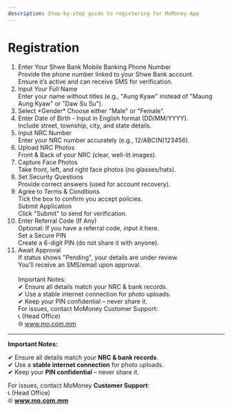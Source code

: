 ```yaml
---
description: Step-by-step guide to registering for MoMoney App
---
```


# Registration

1. Enter Your Shwe Bank Mobile Banking Phone Number\
   Provide the phone number linked to your Shwe Bank account.\
   Ensure it’s active and can receive SMS for verification.
2. Input Your Full Name\
   Enter your name without titles (e.g., "Aung Kyaw" instead of "Maung Aung Kyaw" or "Daw Su Su").
3. Select \*Gender\* Choose either "Male" or "Female".
4. Enter Date of Birth - Input in English format (DD/MM/YYYY).\
   Include street, township, city, and state details.
5. Input NRC Number\
   Enter your NRC number accurately (e.g., 12/ABC(N)123456).
6. Upload NRC Photos\
   Front & Back of your NRC (clear, well-lit images).
7. Capture Face Photos\
   Take front, left, and right face photos (no glasses/hats).
8. Set Security Questions\
   Provide correct answers (used for account recovery).
9. Agree to Terms & Conditions\
   Tick the box to confirm you accept policies.\
   Submit Application\
   Click "Submit" to send for verification.
10. Enter Referral Code (If Any)\
    Optional: If you have a referral code, input it here.\
    &#x20;Set a Secure PIN\
    Create a 6-digit PIN (do not share it with anyone).
11. Await Approval\
    If status shows "Pending", your details are under review.\
    You’ll receive an SMS/email upon approval.\
    \
    Important Notes:\
    ✔ Ensure all details match your NRC & bank records.\
    ✔ Use a stable internet connection for photo uploads.\
    ✔ Keep your PIN confidential – never share it.\
    For issues, contact MoMoney Customer Support:\
    📞  (Head Office)\
    🌐 www.mo.com.mm

***

**Important Notes:**

✔ Ensure all details match your **NRC & bank records**.\
✔ Use a **stable internet connection** for photo uploads.\
✔ Keep your **PIN confidential** – never share it.

For issues, contact MoMoney **Customer Support**:\
📞  (Head Office)\
🌐 **www.mo.com.mm**
